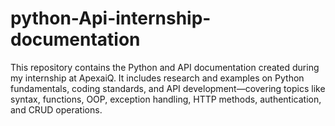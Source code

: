 # python-Api-internship-documentation
This repository contains the Python and API documentation created during my internship at ApexaiQ. It includes research and examples on Python fundamentals, coding standards, and API development—covering topics like syntax, functions, OOP, exception handling, HTTP methods, authentication, and CRUD operations.
